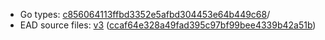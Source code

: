 * Go types: [c856064113ffbd3352e5afbd304453e64b449c68](https://github.com/NYULibraries/dlts-finding-aids-ead-go-packages/commit/c856064113ffbd3352e5afbd304453e64b449c68)/
* EAD source files: [v3](https://github.com/NYULibraries/dlts-finding-aids-ead-sample-set-2/releases/tag/v3) ([ccaf64e328a49fad395c97bf99bee4339b42a51b](https://github.com/NYULibraries/dlts-finding-aids-ead-sample-set-2/commit/ccaf64e328a49fad395c97bf99bee4339b42a51b))
